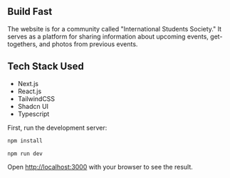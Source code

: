 

## Build Fast
The website is for a community called "International Students Society." It serves as
a platform for sharing information about upcoming events, get-togethers, and photos from
previous events.

## Tech Stack Used
- Next.js
- React.js
- TailwindCSS
- Shadcn UI
- Typescript

First, run the development server:

```bash
npm install

npm run dev

```

Open [http://localhost:3000](http://localhost:3000) with your browser to see the result.